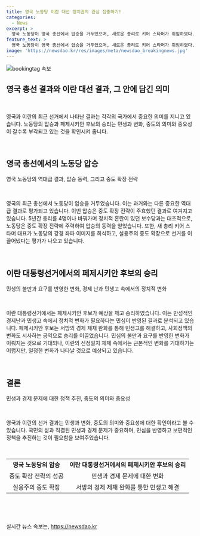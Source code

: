 ```yaml
---
title: 영국 노동당 이란 대선 정치권의 관심 집중하기!
categories:
  - News
excerpt: >
  영국 노동당이 영국 총선에서 압승을 거두었으며, 새로운 총리로 키어 스타머가 취임하였다. 노동당은 중도 확장 전략으로 압승을 이루었고, 스타머 대표가 강경 좌파 이미지를 희석하며 실용주의 중도 확장을 통해 성공을 거뒀다. 한편 이란 대통령선거에서는 마수드 페제시키안 후보가 승리하여, 민생 고삐 풀기와 사회정책 변화를 약속하며 다른 후보들과 차별화했다. 이러한 선거 결과들은 중도의 중요성과 민생 문제의 중요성을 강조하며, 보편적 정책과 지지층의 확대가 필요하다는 점을 보여주고 있다.
feature_text: >
  영국 노동당이 영국 총선에서 압승을 거두었으며, 새로운 총리로 키어 스타머가 취임하였다. 노동당은 중도 확장 전략으로 압승을 이루었고, 스타머 대표가 강경 좌파 이미지를 희석하며 실용주의 중도 확장을 통해 성공을 거뒀다. 한편 이란 대통령선거에서는 마수드 페제시키안 후보가 승리하여, 민생 고삐 풀기와 사회정책 변화를 약속하며 다른 후보들과 차별화했다. 이러한 선거 결과들은 중도의 중요성과 민생 문제의 중요성을 강조하며, 보편적 정책과 지지층의 확대가 필요하다는 점을 보여주고 있다.
image: 'https://newsdao.kr/res/images/meta/newsdao_breakingnews.jpg'
---
```


<p><img src="https://newsdao.kr/res/images/meta/newsdao_breakingnews.jpg" alt="bookingtag 속보" /></p>

<h2 data-ke-size="size26">영국 총선 결과와 이란 대선 결과, 그 안에 담긴 의미</h2>

<p data-ke-size="size16">&nbsp;</p>

<p>영국과 이란의 최근 선거에서 나타난 결과는 각각의 국가에서 중요한 의미를 지니고 있습니다. 노동당의 압승과 페제시키안 후보의 승리는 민생과 변화, 중도의 의미와 중요성이 갈수록 부각되고 있는 것을 확인시켜 줍니다.</p>

<p data-ke-size="size16">&nbsp;</p>

<h2 data-ke-size="size24">영국 총선에서의 노동당 압승</h2>

<p data-ke-size="size16">영국 노동당의 역대급 결과, 압승 동력, 그리고 중도 확장 전략</p>

<p data-ke-size="size16">&nbsp;</p>

<p>영국의 최근 총선에서 노동당이 압승을 거두었습니다. 이는 과거와는 다른 중요한 역대급 결과로 평가되고 있습니다. 이번 압승은 중도 확장 전략이 주효했던 결과로 여겨지고 있습니다. 5년간 총리를 4명이나 바꿔가며 정치적 혼란이 있던 보수당과는 대조적으로, 노동당은 중도 확장 전략에 주력하여 압승의 동력을 얻었습니다. 또한, 새 총리 키어 스타머 대표가 노동당의 강경 좌파 이미지를 희석하고, 실용주의 중도 확장으로 선거를 이끌어냈다는 평가가 나오고 있습니다.</p>

<p data-ke-size="size16">&nbsp;</p>

<h2 data-ke-size="size24">이란 대통령선거에서의 페제시키안 후보의 승리</h2>

<p data-ke-size="size16">민생의 불만과 요구를 반영한 변화, 경제 난과 민생고 속에서의 정치적 변화</p>

<p data-ke-size="size16">&nbsp;</p>

<p>이란 대통령선거에서는 페제시키안 후보가 예상을 깨고 승리하였습니다. 이는 만성적인 경제난과 민생고 속에서 정치적 변화가 필요하다는 민심이 반영된 결과로 분석되고 있습니다. 페제시키안 후보는 서방의 경제 제재 완화를 통해 민생고를 해결하고, 사회정책의 변화도 시사하는 공약으로 승리를 이끌었습니다. 민심의 불만과 요구를 반영한 변화가 이뤄지는 것으로 기대되나, 이란의 신정일치 체제 속에서는 근본적인 변화를 기대하기는 어렵지만, 일정한 변화가 나타날 것으로 예상되고 있습니다.</p>

<p data-ke-size="size16">&nbsp;</p>

<h2 data-ke-size="size24">결론</h2>

<p data-ke-size="size16">민생과 경제 문제에 대한 정책 추진, 중도의 의미와 중요성</p>

<p data-ke-size="size16">&nbsp;</p>

<p>영국과 이란의 선거 결과는 민생과 변화, 중도의 의미와 중요성에 대한 확인이라고 볼 수 있습니다. 국민의 삶과 직결된 민생과 경제 문제가 중요하며, 민심을 반영하고 보편적인 정책을 추진하는 것이 필요함을 보여주었습니다.</p>

<p data-ke-size="size16">&nbsp;</p>

<table>
    <tbody>
        <tr>
            <td style="text-align: center; height: 17px;"><b>영국 노동당의 압승</b></td>
            <td style="text-align: center; height: 17px;"><b>이란 대통령선거에서의 페제시키안 후보의 승리</b></td>
        </tr>
        <tr>
            <td style="text-align: center; height: 17px;">중도 확장 전략의 성공</td>
            <td style="text-align: center; height: 17px;">민생과 경제 문제에 대한 변화</td>
        </tr>
        <tr>
            <td style="text-align: center; height: 17px;">실용주의 중도 확장</td>
            <td style="text-align: center; height: 17px;">서방의 경제 제재 완화를 통한 민생고 해결</td>
        </tr>
    </tbody>
</table>

<p data-ke-size="size16">&nbsp;</p>

<p data-ke-size="size16">&nbsp;</p>
실시간 뉴스 속보는, <a href="https://newsdao.kr" rel="dofollow">https://newsdao.kr</a>


